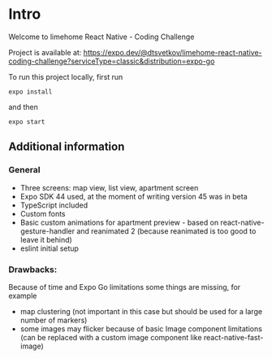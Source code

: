 # Intro

Welcome to limehome React Native - Coding Challenge

Project is available at: https://expo.dev/@dtsvetkov/limehome-react-native-coding-challenge?serviceType=classic&distribution=expo-go

To run this project locally, first run

```
expo install
```

and then

```
expo start
```

## Additional information

### General

- Three screens: map view, list view, apartment screen
- Expo SDK 44 used, at the moment of writing version 45 was in beta
- TypeScript included
- Custom fonts
- Basic custom animations for apartment preview - based on react-native-gesture-handler and reanimated 2 (because reanimated is too good to leave it behind)
- eslint initial setup


### Drawbacks:

Because of time and Expo Go limitations some things are missing, for example

- map clustering (not important in this case but should be used for a large number of markers)
- some images may flicker because of basic Image component limitations (can be replaced with a custom image component like react-native-fast-image)

